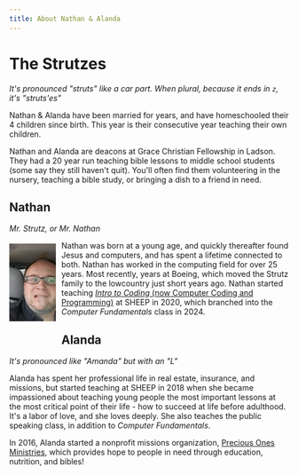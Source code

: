 ```yaml
---
title: About Nathan & Alanda
---
```


<script setup>
    import HowManyYearsAgo from "./components/HowManyYearsAgo.vue";
    import YearsSince from "./components/YearsSince.vue";
</script>

# The Strutzes

_It's pronounced "struts" like a car part. When plural, because it ends in `z`, it's "struts'es"_

Nathan & Alanda have been married for <YearsSince :since="11/25/2000" /> years, and have homeschooled their 4 children since birth. This year is their <HowManyYearsAgo :since="2008" :ordinal="true" /> consecutive year teaching their own children.

Nathan and Alanda are deacons at Grace Christian Fellowship in Ladson. They had a 20 year run teaching bible lessons to middle school students (some say they still haven't quit). You'll often find them volunteering in the nursery, teaching a bible study, or bringing a dish to a friend in need.

## Nathan

_Mr. Strutz, or Mr. Nathan_

<img src="/images/nathan.jpg" alt="Nathan" class="profile-photo"> Nathan was born at a young age, and quickly thereafter found Jesus and computers, and has spent a lifetime connected to both. Nathan has worked in the computing field for over 25 years. Most recently, <YearsSince :since="9/5/2007" /> years at Boeing, which moved the Strutz family to the lowcountry just <YearsSince :since="7/1/2014" /> short years ago. Nathan started teaching <a href="https://sheepcomputercodingandprogramming.netlify.app/">_Intro to Coding_ (now Computer Coding and Programming)</a> at SHEEP in 2020, which branched into the _Computer Fundamentals_ class in 2024.

## Alanda

_It's pronounced like "Amanda" but with an "L"_

Alanda has spent her professional life in real estate, insurance, and missions, but started teaching at SHEEP in 2018 when she became impassioned about teaching young people the most important lessons at the most critical point of their life - how to succeed at life before adulthood. It's a labor of love, and she loves deeply. She also teaches the public speaking class, in addition to _Computer Fundamentals_.

In 2016, Alanda started a nonprofit missions organization, [Precious Ones Ministries](https://www.preciousonesministries.org/), which provides hope to people in need through education, nutrition, and bibles!

<style type="text/css">
.profile-photo {
    float:left;
    margin: 5px 10px 25px 0;
}
</style>
